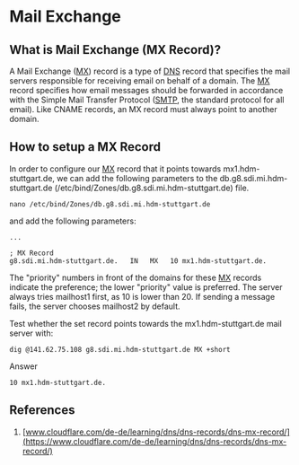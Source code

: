 # Mail Exchange

## What is Mail Exchange (MX Record)?

A Mail Exchange ([MX](/acronyms)) record is a type of [DNS](/acronyms) record that specifies the mail servers responsible for receiving email on behalf of a domain. The [MX](/acronyms) record specifies how email messages should be forwarded in accordance with the Simple Mail Transfer Protocol ([SMTP](/acronyms), the standard protocol for all email). Like CNAME records, an MX record must always point to another domain.

## How to setup a MX Record

In order to configure our [MX](/acronyms) record that it points towards mx1.hdm-stuttgart.de, we can add the following parameters to the db.g8.sdi.mi.hdm-stuttgart.de (/etc/bind/Zones/db.g8.sdi.mi.hdm-stuttgart.de) file.

```ssh
nano /etc/bind/Zones/db.g8.sdi.mi.hdm-stuttgart.de
```

and add the following parameters:

```ssh
...

; MX Record
g8.sdi.mi.hdm-stuttgart.de.   IN   MX   10 mx1.hdm-stuttgart.de.
```

The "priority" numbers in front of the domains for these [MX](/acronyms) records indicate the preference; the lower "priority" value is preferred. The server always tries mailhost1 first, as 10 is lower than 20. If sending a message fails, the server chooses mailhost2 by default.

Test whether the set record points towards the mx1.hdm-stuttgart.de mail server with:

```ssh
dig @141.62.75.108 g8.sdi.mi.hdm-stuttgart.de MX +short
```

Answer

```ssh
10 mx1.hdm-stuttgart.de.
```

## References

1. [www.cloudflare.com/de-de/learning/dns/dns-records/dns-mx-record/](https://www.cloudflare.com/de-de/learning/dns/dns-records/dns-mx-record/)
